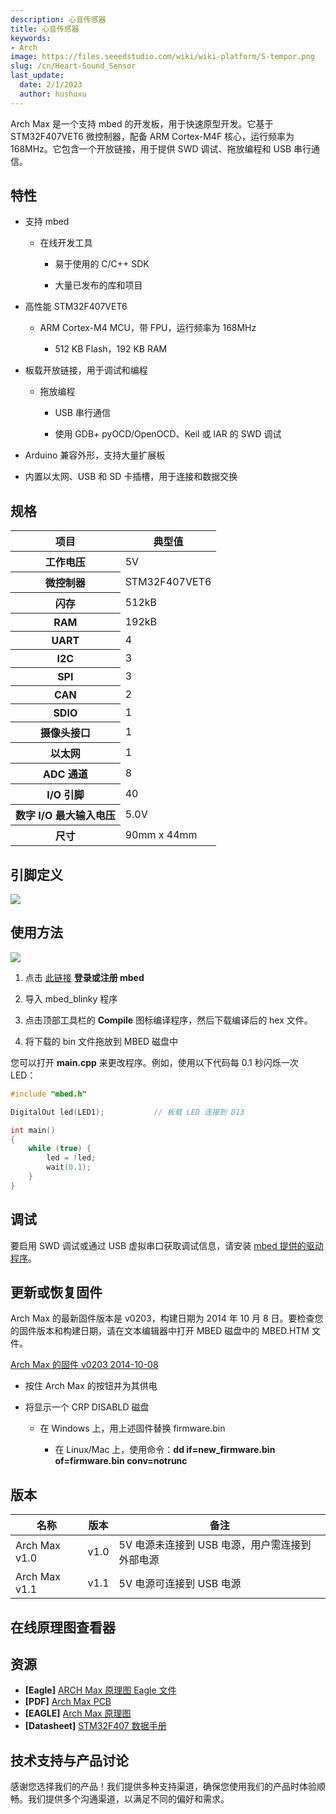 ```yaml
---
description: 心音传感器
title: 心音传感器
keywords:
- Arch
image: https://files.seeedstudio.com/wiki/wiki-platform/S-tempor.png
slug: /cn/Heart-Sound_Sensor
last_update:
  date: 2/1/2023
  author: hushuxu
---
```


Arch Max 是一个支持 mbed 的开发板，用于快速原型开发。它基于 STM32F407VET6 微控制器，配备 ARM Cortex-M4F 核心，运行频率为 168MHz。它包含一个开放链接，用于提供 SWD 调试、拖放编程和 USB 串行通信。

##   特性  

*   支持 mbed

    *   在线开发工具

        *   易于使用的 C/C++ SDK

        *   大量已发布的库和项目

*   高性能 STM32F407VET6

    *   ARM Cortex-M4 MCU，带 FPU，运行频率为 168MHz

        *   512 KB Flash，192 KB RAM

*   板载开放链接，用于调试和编程

    *   拖放编程

        *   USB 串行通信

        *   使用 GDB+ pyOCD/OpenOCD、Keil 或 IAR 的 SWD 调试

*   Arduino 兼容外形，支持大量扩展板

*   内置以太网、USB 和 SD 卡插槽，用于连接和数据交换

##   规格  

<table cellspacing="0" width="80%">
<thead>
<tr>
<th scope="col">项目</th>
<th scope="col">典型值</th>
</tr>
</thead>
<tbody>
<tr>
<th scope="row">工作电压</th>
<td>5V</td>
</tr>
<tr>
<th scope="row">微控制器</th>
<td>STM32F407VET6</td>
</tr>
<tr>
<th scope="row">闪存</th>
<td>512kB</td>
</tr>
<tr>
<th scope="row">RAM</th>
<td>192kB</td>
</tr>
<tr>
<th scope="row">UART</th>
<td>4</td>
</tr>
<tr>
<th scope="row">I2C</th>
<td>3</td>
</tr>
<tr>
<th scope="row">SPI</th>
<td>3</td>
</tr>
<tr>
<th scope="row">CAN</th>
<td>2</td>
</tr>
<tr>
<th scope="row">SDIO</th>
<td>1</td>
</tr>
<tr>
<th scope="row">摄像头接口</th>
<td>1</td>
</tr>
<tr>
<th scope="row">以太网</th>
<td>1</td>
</tr>
<tr>
<th scope="row">ADC 通道</th>
<td>8</td>
</tr>
<tr>
<th scope="row">I/O 引脚</th>
<td>40</td>
</tr>
<tr>
<th scope="row">数字 I/O 最大输入电压</th>
<td>5.0V</td>
</tr>
<tr>
<th scope="row">尺寸</th>
<td>90mm x 44mm</td>
</tr>
</tbody>
</table>

##   引脚定义

![](https://files.seeedstudio.com/wiki/Arch_Max/img/Arch_Max_Pinout.png)

##   使用方法

![](https://files.seeedstudio.com/wiki/Arch_Max/img/Get_started_with_mbed.png)

1.  点击 [此链接](https://developer.mbed.org/compiler/#import:/teams/mbed/code/mbed_blinky/;platform:Seeed-Arch-MAX) **登录或注册 mbed**

2.  导入 mbed_blinky 程序

3.  点击顶部工具栏的 **Compile** 图标编译程序，然后下载编译后的 hex 文件。

4.  将下载的 bin 文件拖放到 MBED 磁盘中

您可以打开 **main.cpp** 来更改程序。例如，使用以下代码每 0.1 秒闪烁一次 LED：

```c
#include "mbed.h"

DigitalOut led(LED1);           // 板载 LED 连接到 D13

int main()
{
    while (true) {
        led = !led;
        wait(0.1);
    }
}
```

##   调试

要启用 SWD 调试或通过 USB 虚拟串口获取调试信息，请安装 [mbed 提供的驱动程序](https://developer.mbed.org/handbook/Windows-serial-configuration)。

##   更新或恢复固件

Arch Max 的最新固件版本是 v0203，构建日期为 2014 年 10 月 8 日。要检查您的固件版本和构建日期，请在文本编辑器中打开 MBED 磁盘中的 MBED.HTM 文件。

[Arch Max 的固件 v0203 2014-10-08](https://developer.mbed.org/media/uploads/yihui/lpc11u35_nrf51822_if_mbed_v203_20141008.bin)

*   按住 Arch Max 的按钮并为其供电

*   将显示一个 CRP DISABLD 磁盘

    *   在 Windows 上，用上述固件替换 firmware.bin

        *   在 Linux/Mac 上，使用命令：**dd if=new_firmware.bin of=firmware.bin conv=notrunc**

##   版本

<table>
<thead>
<tr>
<th>名称</th>
<th>版本</th>
<th>备注</th>
</tr>
</thead>
<tbody>
<tr>
<td>Arch Max v1.0</td>
<td>v1.0</td>
<td>5V 电源未连接到 USB 电源，用户需连接到外部电源</td>
</tr>
<tr>
<td>Arch Max v1.1</td>
<td>v1.1</td>
<td>5V 电源可连接到 USB 电源</td>
</tr>
</tbody>
</table>

## 在线原理图查看器

<div className="altium-ecad-viewer" data-project-src="https://files.seeedstudio.com/wiki/Arch_Max/res/ARCH_Max.zip" style={{borderRadius: '0px 0px 4px 4px', height: 500, borderStyle: 'solid', borderWidth: 1, borderColor: 'rgb(241, 241, 241)', overflow: 'hidden', maxWidth: 1280, maxHeight: 700, boxSizing: 'border-box'}}>
</div>

##   资源

- **[Eagle]**  [ARCH Max 原理图 Eagle 文件](https://files.seeedstudio.com/wiki/Arch_Max/res/ARCH_Max.zip)
- **[PDF]** [Arch Max PCB](https://files.seeedstudio.com/wiki/Arch_Max/res/Arch%20Max.pdf)
- **[EAGLE]** [Arch Max 原理图](https://files.seeedstudio.com/wiki/Arch_Max/res/Arch%20Max.sch)
- **[Datasheet]**  [STM32F407 数据手册](https://files.seeedstudio.com/wiki/Arch_Max/res/STM32F407.pdf)

## 技术支持与产品讨论

感谢您选择我们的产品！我们提供多种支持渠道，确保您使用我们的产品时体验顺畅。我们提供多个沟通渠道，以满足不同的偏好和需求。

<div class="button_tech_support_container">
<a href="https://forum.seeedstudio.com/" class="button_forum"></a> 
<a href="https://www.seeedstudio.com/contacts" class="button_email"></a>
</div>

<div class="button_tech_support_container">
<a href="https://discord.gg/eWkprNDMU7" class="button_discord"></a> 
<a href="https://github.com/Seeed-Studio/wiki-documents/discussions/69" class="button_discussion"></a>
</div>